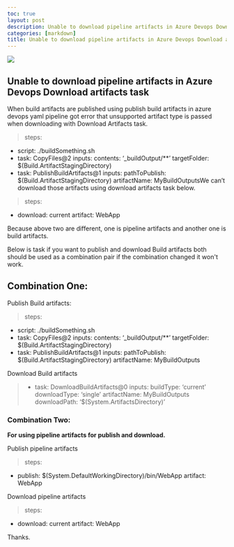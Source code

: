 ```yaml
---
toc: true
layout: post
description: Unable to download pipeline artifacts in Azure Devops Download artifacts task.
categories: [markdown]
title: Unable to download pipeline artifacts in Azure Devops Download artifacts task
---
```


![](https://cdn-images-1.medium.com/max/2000/1*jEDk_1mMOUroYnVEcS5DGg.jpeg)

## Unable to download pipeline artifacts in Azure Devops Download artifacts task

When build artifacts are published using publish build artifacts in azure devops yaml pipeline got error that unsupported artifact type is passed when downloading with Download Artifacts task.
>  steps:
- script: ./buildSomething.sh
- task: CopyFiles@2
 inputs:
 contents: ‘_buildOutput/**’
 targetFolder: $(Build.ArtifactStagingDirectory)
- task: PublishBuildArtifacts@1
 inputs:
 pathToPublish: $(Build.ArtifactStagingDirectory)
 artifactName: MyBuildOutputsWe can’t download those artifacts using download artifacts task below.
>  steps:
- download: current
 artifact: WebApp

Because above two are different, one is pipeline artifacts and another one is build artifacts.

Below is task if you want to publish and download Build artifacts both should be used as a combination pair if the combination changed it won't work.

## Combination One:

Publish Build artifacts:
>  steps:
- script: ./buildSomething.sh
- task: CopyFiles@2
 inputs:
 contents: ‘_buildOutput/**’
 targetFolder: $(Build.ArtifactStagingDirectory)
- task: PublishBuildArtifacts@1
 inputs:
 pathToPublish: $(Build.ArtifactStagingDirectory)
 artifactName: MyBuildOutputs

Download Build artifacts
>  - task: DownloadBuildArtifacts@0
 inputs:
 buildType: ‘current’ 
 downloadType: ‘single’ 
 artifactName: MyBuildOutputs
 downloadPath: ‘$(System.ArtifactsDirectory)’

### Combination Two:
**For using pipeline artifacts for publish and download.**

Publish pipeline artifacts
>  steps:
- publish: $(System.DefaultWorkingDirectory)/bin/WebApp
 artifact: WebApp

Download pipeline artifacts
>  steps:
- download: current
 artifact: WebApp

Thanks.
